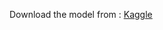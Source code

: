 Download the model from : [Kaggle](https://www.kaggle.com/models/kpriyanshu2003/breast-cancer-detection-model)
